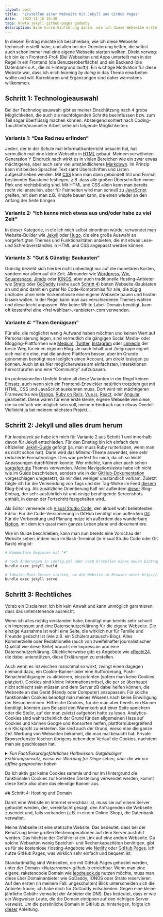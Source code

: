 ```yaml
---
layout: post
title:  "Erstellen einer Webseite mit Jekyll und GitHub Pages"
date:   2022-11-16 16:30
tags: howto jekyll github-pages godaddy
description: Eine kurze Einführung darin, wie ich diese Webseite erstellt habe. 
---
```


In diesem Eintrag möchte ich beschreiben, wie ich diese Webseite technisch erstellt habe, und allen bei der Orientierung helfen, die selbst auch schon immer mal eine eigene Webseite starten wollten. Direkt vorweg: Ich bin kein Frontend-Profi (Bei Webseiten und Apps unterteilt man in der Regel in ein Frontend (die Benutzeroberfläche) und ein Backend (die Datenbank o.Ä., die im Hintergrund läuft)). Ein wichtige Motivation für diese Website war, dass ich mich *learning by doing* in das Thema einarbeiten wollte und will. Korrekturen und Ergänzungen sind daher wärmstens willkommen. 
    

## Schritt 1: Technologieauswahl

Bei der Technologieauswahl gibt es meiner Einschätzung nach 4 grobe Möglichkeiten, die auch die nachfolgenden Schritte beeinflussen bzw. zum Teil sogar überflüssig machen können. Absteigend sortiert nach Coding-Tauchtiefe/manueller Arbeit sehe ich folgende Möglichkeiten:

### Variante 1: “Das Rad neu erfinden”

Jede:r, der in der Schule mal Informatikunterricht besucht hat, hat vermutlich mal eine kleine Webseite in [HTML](https://www.w3schools.com/html/) gebaut. Meinem verwöhnten Generation Y-Eindruck nach wirkt es in vielen Bereichen wie ein zwar etwas mächtigeres, aber auch sehr viel umständlicheres [Markdown](https://de.wikipedia.org/wiki/Markdown). Im Prinzip kann mit beiden Sprachen Text samt Überschriften und Listen aufgeschrieben werden. Mit [CSS](https://www.w3schools.com/Css/) kann man dann gebündelt Stil und Format bestimmter Bausteine festlegen, z.B. dass alle großen Überschriften immer Pink und rechtsbündig sind. Mit HTML und CSS allein kann man bereits recht viel anstellen, aber für Feinheiten wird man schnell zu [JavaScript](https://www.w3schools.com/js/DEFAULT.asp) greifen, mit dem man z.B. Knöpfe bauen kann, die einen wieder an den Anfang der Seite bringen

### Variante 2: “Ich kenne mich etwas aus und/oder habe zu viel Zeit”

In dieser Kategorie, in die ich mich selbst einordnen würde, verwendet man Website-Builder wie [Jekyll](https://jekyllrb.com/) oder [Hugo](https://gohugo.io/), die eine große Auswahl an vorgefertigten Themes und Funktionalitäten anbieten, die mit etwas Lese- und Schreibverständnis in HTML und CSS angepasst werden können. 

### Variante 3: “Gut & Günstig: Baukasten”

Günstig bezieht sich hierbei nicht unbedingt nur auf die monetären Kosten, sondern vor allem auf die Zeit. Allrounder wie [Wordpress](https://wordpress.com/), [Wix](https://de.wix.com/), [Squarespace](https://de.squarespace.com/), [Jimdo](https://www.jimdo.com/de/) oder [IONOS](https://www.ionos.de/), aber auch traditionelle Hosting-Anbieter wie [Strato](https://www.strato.de/) oder [GoDaddy](https://www.godaddy.com/) (siehe auch [Schritt 4](#schritt-4-hosting-und-domain)) bieten Webseite-Baukästen an und sind damit ein guter No Code-Kompromiss für alle, die zügig und/oder ohne viele Vorkenntnisse eine eigene Webseite bauen und hosten lassen wollen. In der Regel kann man aus verschiedenen Themes wählen und diese leicht anpassen. Wer keine White Label-Domain benötigt, kann oft kostenfrei eine \<frei wählbar\>.\<anbieter\>.com verwenden. 

### Variante 4: “Team Genügsam”

Für alle, die möglichst wenig Aufwand haben möchten und keinen Wert auf Personalisierung legen, sind vermutlich die gängigen Social Media- oder Blogging-Plattformen wie [Medium](https://medium.com/), [Twitter](https://twitter.com), [Instagram](https://www.instagram.com/) oder [LinkedIn](https://www.linkedin.com/) der beste Weg für einen eigenen Blog. Je nach Inhalt und Zielgruppe eignet sich mal die eine, mal die andere Plattform besser, aber im Grunde genommen benötigt man lediglich einen Account, um direkt loslegen zu können. Auch ist es hier möglicherweise am einfachsten, Interaktionen hervorzurufen und eine “Community” aufzubauen.

Im professionellen Umfeld finden all diese Varianten in der Regel keinen Einsatz, auch wenn sich ein Frontend-Entwickler natürlich trotzdem gut mit HTML, CSS und JavaScript auskennen muss. Dort wird mit mächtigeren Frameworks wie [Django](https://www.djangoproject.com/), [Ruby on Rails](https://rubyonrails.org/), [Vue.js](https://vuejs.org/guide/introduction.html), [React](https://reactjs.org/), oder [Angular](https://angular.io/) gearbeitet. Diese wären für eine erste kleine, eigene Webseite wie diese, die so einfach wie möglich sein soll, meinem Eindruck nach etwas Overkill. Vielleicht ja bei meinem nächsten Projekt…

## Schritt 2: Jekyll und alles drum herum

Für *leodreieck.de* habe ich mich für Variante 2 aus Schritt 1 und innerhalb davon für Jekyll entschieden. Für den Einstieg bin ich einfach dem offiziellen [Jekyll-Guide](https://jekyllrb.com/docs/step-by-step/01-setup/) gefolgt (ja, man muss Ruby runterladen, wenn man es nicht schon hat). Darin wird das *Minima*-Theme anwendet, eine sehr reduzierte Formatvorlage. Dies war perfekt für mich, da ich so leicht Anpassungen durchführen konnte. Wer möchte, kann aber auch schon [vorgefertigte](https://jekyllrb.com/docs/themes/#overriding-theme-defaults) Themes verwenden. Meine Navigationsleiste habe ich nicht wie im Guide beschrieben, sondern wie in der [GitHub-Dokumentation](https://github.com/jekyll/minima#customize-navigation-links) vorgeschlagen umgesetzt, da mir dies weniger umständlich vorkam. Zuletzt folgte ich für die Verwendung von Tags und der Tag-Wolke im Feed [diesem](http://longqian.me/2017/02/09/github-jekyll-tag/) Blog-Eintrag. Als zusätzliche Orientierung half mir außerdem [dieser](https://www.aleksandrhovhannisyan.com/blog/getting-started-with-jekyll-and-github-pages/) Blog-Eintrag, der sehr ausführlich ist und einige beruhigende Screenshots enthält, in denen der Fortschritt festgehalten wird..

Als Editor verwende ich [Visual Studio Code](https://code.visualstudio.com/), den aktuell wohl beliebtesten Editor. Für die Code-Versionierung in GitHub benötigt man außerdem [Git](https://git-scm.com/download/win). Für die Vorbereitung und Planung nutze ich außerdem das wunderbare [Notion](https://www.notion.so/product?fredir=1), mit dem ich quasi mein ganzes Leben plane und dokumentiere.

Wie im Guide beschrieben, kann man nun bereits eine Vorschau der Website sehen, indem man im Bash-Terminal (in Visual Studio Code oder Git Bash) eingibt:

```bash
# Kommentare beginnen mit "#"

# nach Änderungen in config.yml oder nach Erstellen eines neuen Eintrags ausführen
bundle exec jekyll build

# lokalen Mini-Server starten, um die Website im Browser unter http://localhost:4000 zu erreichen
bundle exec jekyll serve
```

## Schritt 3: Rechtliches

Vorab ein Disclaimer: Ich bin kein Anwalt und kann unmöglich garantieren, dass das untenstehende ausreicht.

Wenn ich alles richtig verstanden habe, benötigt man bereits sehr schnell ein Impressum und eine Datenschutzerklärung für die eigene Webseite. Die einzige Ausnahme ist wohl eine Seite, die wirklich nur für Familie und Freunde gedacht ist (wie z.B. ein Schüleraustausch-Blog). Alles Kommerzielle oder Redaktionelle (auch von zweifelhafter journalistischer Qualität wie diese Seite) braucht ein Impressum und eine Datenschutzerklärung. Glücklicherweise gibt es Angebote wie [eRecht24](https://www.e-recht24.de/), die dabei unterstützen, diese Erklärungen zu erstellen.

Auch wenn es inzwischen manchmal so wirkt, zwingt einen dagegen niemand dazu, ein Cookie-Banner oder eine Aufforderung, Push-Benachrichtigungen zu aktivieren, einzurichten (sofern man keine Cookies platziert). Cookies sind kleine Informationsbrösel, die per se überhaupt nicht schlecht sein müssen und dem Server zB dabei helfen können, die Webseite an das Gerät (Handy oder Computer) anzupassen. Für solche funktionalen Cookies benötigt man meines Wissens nach keine Einwilligung der Besucher:innen. Hilfreiche Cookies, für die man aber bereits ein Banner benötigt, könnten zum Beispiel den Warenkorb auf einer Seite speichern oder die Stelle, auf der man zuletzt aufgehört hatte zu lesen. Analytics-Cookies sind wahrscheinlich der Grund für den allgemeinen Hass auf Cookies und können Google und Konsorten helfen, plattformübergreifend ein Klickprofil zu erstellen. Sie sind auch der Grund, wieso man die ganze Zeit Werbung von Webseiten bekommt, die man mal besucht hat. Private Browserfenster löschen übrigens neben dem Verlauf die Cookies, nachdem man sie geschlossen hat. 

<details>
<summary> <i> Fun Fact/Exkurs/gefährliches Halbwissen: Gutgläubiger Erklärungsansatz, wieso wir Werbung für Dinge sehen, über die wir nur offline gesprochen haben </i></summary>
<p></p>
<p>
Ihr kennt diesen besonders gruseligen Moment sicher auch: am einen Tag spricht man noch mit guten Freund:innen über einen Urlaub auf Bali (ohne ihn im Internet zu suchen!) und am nächsten Tag sieht man auf einmal Werbung für Flüge nach Bali. Das könnte ebenfalls mit den Cookies zusammenhängen. Anhand der Krümel, die wir mit unseren Klicks im Internet hinterlassen, werden “Profile” von uns angelegt (z.B.: Student, Single, keine Kinder, sportlich, …). Wenn jetzt eine Person mit einem sehr ähnlichen Profil (z.B.: gute Freund:innen) nach einem Urlaub in Bali suchen (weil sie zuvor mit ihrem guten Freund Leo darüber geredet haben und sich für einen Moment aus dem kühlen November wegträumen möchten), kann es für den Algorithmus Sinn ergeben, deren Klicks auch anderen ähnlichen Profilen (z.B.: mir!) vorzuschlagen. Ergänzt werden könnte das Ganze noch vom <a href="https://en.wikipedia.org/wiki/Frequency_illusion">Baader-Meinhoff-Phänomen</a>. Sehr gefährliches Halbwissen, aber ich finde, dass das gemäß <a href="https://de.wikipedia.org/wiki/Ockhams_Rasiermesser">Ockhams Rasiermesser</a> eine ziemlich plausible Erklärung für das Phänomen ist. Exkurs Ende.
</p>
</details>
<p></p>

Da ich aktiv gar keine Cookies sammle und nur im Hintergrund die funktionalen Cookies zur korrekten Darstellung verwendet werden, kommt diese Seite also ohne das elendige Banner aus. 

<a name="schritt-4-hosting-und-domain">
## Schritt 4: Hosting und Domain

Damit eine Website im Internet erreichbar ist, muss sie auf einem Server gehostet werden, der, vereinfacht gesagt, den Anfragenden die Webseite zusendet und, falls vorhanden (z.B. in einem Online-Shop), die Datenbank verwaltet. 

Meine Webseite ist eine statische Website. Das bedeutet, dass bei der Benutzung keine großen Rechenoperationen auf dem Server ausführt werden. Das höchste der Gefühle ist ein Link auf eine andere Webseite. Da solche Webseiten wenig Speicher- und Rechenkapazitäten benötigen, gibt es für sie kostenlose Hosting-Angebote wie [Netlify](https://www.netlify.com/) oder [GitHub Pages](https://docs.github.com/en/pages). Ich nutze GitHub Pages, was wirklich sehr einfach und bequem ist.

Standardmäßig sind Webseiten, die mit GitHub Pages gehostet werden, unter der Domain *\<Nutzername\>.github.io* erreichbar. Wenn man eine eigene, raketencoole Domain wie [leodreieck.de](http://leodreieck.de) nutzen möchte, muss man diese über Domainanbieter wie GoDaddy, IONOS oder Strato reservieren. Auf den ersten (in meinem Fall: ungeschulten) Blick unterscheiden sich die Anbieter kaum; ich habe mich für GoDaddy entschieden. Gegen eine kleine jährliche Gebühr verwaltet der Anbieter die DNS. Das bedeutet, dass er wie ein Wegweiser Leute, die die Domain eintippen auf den richtigen Server verweist. Um die persönliche Domain in GitHub zu hinterlegen, folgte ich [dieser](https://docs.github.com/en/pages/configuring-a-custom-domain-for-your-github-pages-site/managing-a-custom-domain-for-your-github-pages-site) Anleitung.